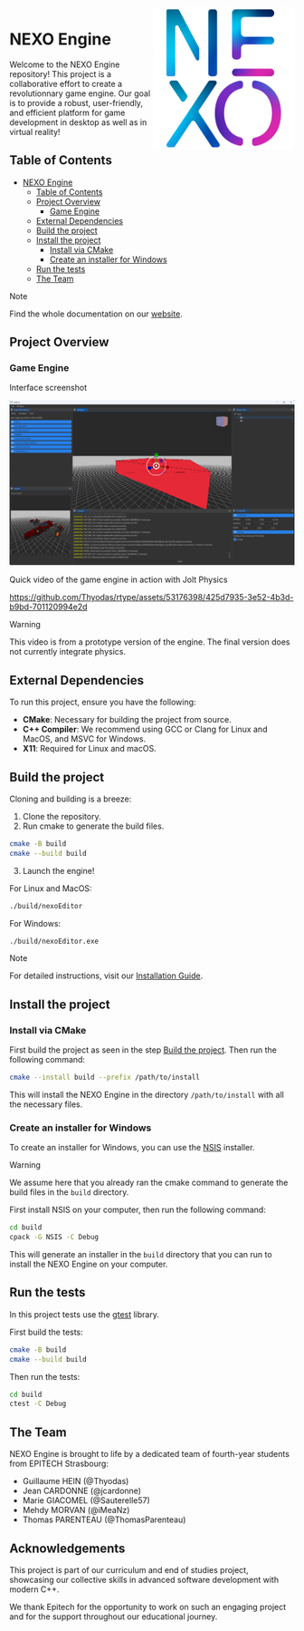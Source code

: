 <img src="https://raw.githubusercontent.com/NexoEngine/assets/refs/heads/main/logo_nexo.png" alt="NEXO Logo" width=250 height=250 align="right" />

# NEXO Engine

Welcome to the NEXO Engine repository! This project is a collaborative effort to create a revolutionnary game engine. Our goal is to provide a robust, user-friendly, and efficient platform for game development in desktop as well as in virtual reality!

## Table of Contents

- [NEXO Engine](#nexo-engine)
  - [Table of Contents](#table-of-contents)
  - [Project Overview](#project-overview)
    - [Game Engine](#game-engine)
  - [External Dependencies](#external-dependencies)
  - [Build the project](#build-the-project)
  - [Install the project](#install-the-project)
    - [Install via CMake](#install-via-cmake)
    - [Create an installer for Windows](#create-an-installer-for-windows)
  - [Run the tests](#run-the-tests)
  - [The Team](#the-team)

> [!NOTE]  
> Find the whole documentation on our [website](https://nexoengine.github.io/game-engine/).

## Project Overview

### Game Engine

Interface screenshot

![Editor interface](docs/game_engine/editor_interface.png)

Quick video of the game engine in action with Jolt Physics

https://github.com/Thyodas/rtype/assets/53176398/425d7935-3e52-4b3d-b9bd-701120994e2d

> [!WARNING]
> This video is from a prototype version of the engine. The final version does not currently integrate physics.

## External Dependencies

To run this project, ensure you have the following:
- **CMake**: Necessary for building the project from source.
- **C++ Compiler**: We recommend using GCC or Clang for Linux and MacOS, and MSVC for Windows.
- **X11**: Required for Linux and macOS.

## Build the project

Cloning and building is a breeze:
1. Clone the repository.
2. Run cmake to generate the build files.
```bash
cmake -B build
cmake --build build
```
3. Launch the engine!

For Linux and MacOS:
```bash
./build/nexoEditor
```

For Windows:
```bash
./build/nexoEditor.exe
```

> [!NOTE]
> For detailed instructions, visit our [Installation Guide](docs/install/README.md).

## Install the project

### Install via CMake

First build the project as seen in the step [Build the project](#build-the-project).
Then run the following command:

```bash
cmake --install build --prefix /path/to/install
```

This will install the NEXO Engine in the directory `/path/to/install` with all the necessary files.

### Create an installer for Windows

To create an installer for Windows, you can use the [NSIS](https://nsis.sourceforge.io/Main_Page) installer.

> [!WARNING]
> We assume here that you already ran the cmake command to generate the build files in the `build` directory.

First install NSIS on your computer, then run the following command:

```bash
cd build
cpack -G NSIS -C Debug
```

This will generate an installer in the `build` directory that you can run to install the NEXO Engine on your computer.

## Run the tests

In this project tests use the [gtest](http://google.github.io/googletest/) library.

First build the tests:
```bash
cmake -B build
cmake --build build
```

Then run the tests:
```bash
cd build
ctest -C Debug
```

## The Team

NEXO Engine is brought to life by a dedicated team of fourth-year students from EPITECH Strasbourg:
- Guillaume HEIN (@Thyodas)
- Jean CARDONNE (@jcardonne)
- Marie GIACOMEL (@Sauterelle57)
- Mehdy MORVAN (@iMeaNz)
- Thomas PARENTEAU (@ThomasParenteau)

## Acknowledgements

This project is part of our curriculum and end of studies project, showcasing our collective skills in advanced software development with modern C++.

We thank Epitech for the opportunity to work on such an engaging project and for the support throughout our educational journey.
